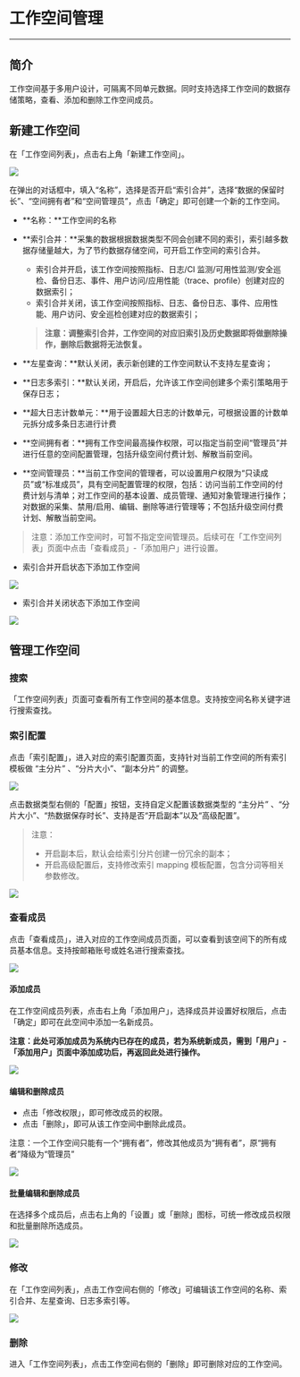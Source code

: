 # 工作空间管理
---

## 简介

工作空间基于多用户设计，可隔离不同单元数据。同时支持选择工作空间的数据存储策略，查看、添加和删除工作空间成员。

## 新建工作空间

在「工作空间列表」，点击右上角「新建工作空间」。

![](img/10.admin_2.png)

在弹出的对话框中，填入“名称”，选择是否开启“索引合并”，选择“数据的保留时长”、“空间拥有者”和“空间管理员”，点击「确定」即可创建一个新的工作空间。

- **名称：**工作空间的名称
- **索引合并：**采集的数据根据数据类型不同会创建不同的索引，索引越多数据存储量越大，为了节约数据存储空间，可开启工作空间的索引合并。
    - 索引合并开启，该工作空间按照指标、日志/CI 监测/可用性监测/安全巡检、备份日志、事件、用户访问/应用性能（trace、profile）创建对应的数据索引；
    - 索引合并关闭，该工作空间按照指标、日志、备份日志、事件、应用性能、用户访问、安全巡检创建对应的数据索引；
    > **注意：调整索引合并，工作空间的对应旧索引及历史数据即将做删除操作，删除后数据将无法恢复。**

- **左星查询：**默认关闭，表示新创建的工作空间默认不支持左星查询；
- **日志多索引：**默认关闭，开启后，允许该工作空间创建多个索引策略用于保存日志；
- **超大日志计数单元：**用于设置超大日志的计数单元，可根据设置的计数单元拆分成多条日志进行计费
- **空间拥有者：**拥有工作空间最高操作权限，可以指定当前空间“管理员”并进行任意的空间配置管理，包括升级空间付费计划、解散当前空间。
- **空间管理员：**当前工作空间的管理者，可以设置用户权限为“只读成员”或“标准成员”，具有空间配置管理的权限，包括：访问当前工作空间的付费计划与清单；对工作空间的基本设置、成员管理、通知对象管理进行操作；对数据的采集、禁用/启用、编辑、删除等进行管理等；不包括升级空间付费计划、解散当前空间。
> 注意：添加工作空间时，可暂不指定空间管理员。后续可在「工作空间列表」页面中点击「查看成员」-「添加用户」进行设置。

- 索引合并开启状态下添加工作空间

![](img/10.admin_1.png)

- 索引合并关闭状态下添加工作空间

![](img/10.admin_1.1.png)

## 管理工作空间

### 搜索

「工作空间列表」页面可查看所有工作空间的基本信息。支持按空间名称关键字进行搜索查找。

### 索引配置

点击「索引配置」，进入对应的索引配置页面，支持针对当前工作空间的所有索引模板做 “主分片” 、“分片大小”、“副本分片” 的调整。

![](img/10.admin_5.png)

点击数据类型右侧的「配置」按钮，支持自定义配置该数据类型的 “主分片” 、“分片大小”、“热数据保存时长”、支持是否“开启副本”以及“高级配置”。 

> 注意：
> - 开启副本后，默认会给索引分片创建一份冗余的副本；
> - 开启高级配置后，支持修改索引 mapping 模板配置，包含分词等相关参数修改。

![](img/10.admin_6.png)

### 查看成员

点击「查看成员」，进入对应的工作空间成员页面，可以查看到该空间下的所有成员基本信息。支持按邮箱账号或姓名进行搜索查找。

![](img/16.deployment_6.png)

#### 添加成员

在工作空间成员列表，点击右上角「添加用户」，选择成员并设置好权限后，点击「确定」即可在此空间中添加一名新成员。

**注意：此处可添加成员为系统内已存在的成员，若为系统新成员，需到「用户」-「添加用户」页面中添加成功后，再返回此处进行操作。**

![](img/16.deployment_7.png)


#### 编辑和删除成员

-  点击「修改权限」，即可修改成员的权限。 
-  点击「删除」，即可从该工作空间中删除此成员。

注意：一个工作空间只能有一个“拥有者”，修改其他成员为“拥有者”，原“拥有者”降级为“管理员”

![](img/16.deployment_8.png)

#### 批量编辑和删除成员

在选择多个成员后，点击右上角的「设置」或「删除」图标，可统一修改成员权限和批量删除所选成员。

![](img/16.deployment_9.png)

### 修改

在「工作空间列表」，点击工作空间右侧的「修改」可编辑该工作空间的名称、索引合并、左星查询、日志多索引等。

![](img/10.admin_3.png)

### 删除

进入「工作空间列表」，点击工作空间右侧的「删除」即可删除对应的工作空间。


